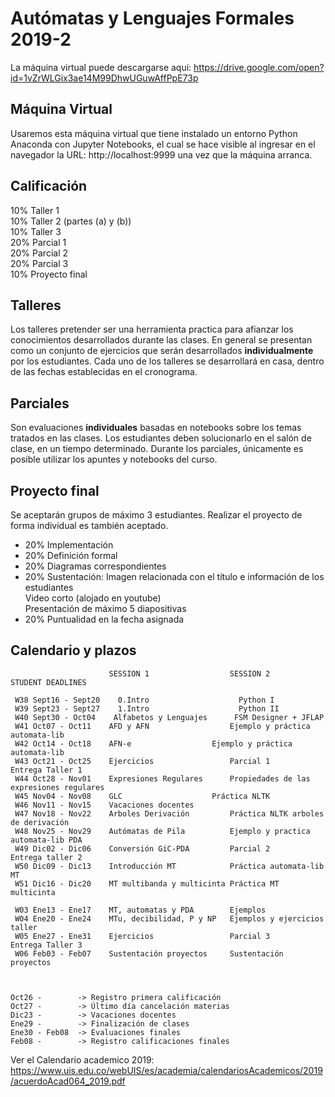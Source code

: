 # Autómatas y Lenguajes Formales 2019-2

La máquina virtual puede descargarse aquí: https://drive.google.com/open?id=1vZrWLGix3ae14M99DhwUGuwAffPpE73p


## Máquina Virtual

Usaremos esta máquina virtual que tiene instalado un entorno Python Anaconda con Jupyter Notebooks, el cual se hace visible al ingresar en el navegador la URL: http://localhost:9999 una vez que la máquina arranca.


## Calificación

10% Taller 1<br/>
10% Taller 2 (partes (a) y (b))<br/>
10% Taller 3<br/>
20% Parcial 1<br/>
20% Parcial 2<br/>
20% Parcial 3<br/>
10% Proyecto final<br/>


## Talleres

Los talleres pretender ser una herramienta practica para afianzar los conocimientos desarrollados durante las clases. En general se presentan como un conjunto de ejercicios que serán desarrollados **individualmente** por los estudiantes. Cada uno de los talleres se desarrollará en casa, dentro de las fechas establecidas en el cronograma.


## Parciales

Son evaluaciones **individuales** basadas en notebooks sobre los temas tratados en las clases. Los estudiantes deben solucionarlo en el salón de clase, en un tiempo determinado. Durante los parciales, únicamente es posible utilizar los apuntes y notebooks del curso.


## Proyecto final
Se aceptarán grupos de máximo 3 estudiantes. Realizar el proyecto de forma individual es también aceptado.
- 20% Implementación
- 20% Definición formal
- 20% Diagramas correspondientes
- 20% Sustentación:
Imagen relacionada con el título e información de los estudiantes<br/>
Video corto (alojado en youtube)<br/>
Presentación de máximo 5 diapositivas<br/>
- 20% Puntualidad en la fecha asignada


## Calendario y plazos

                          SESSION 1                  SESSION 2               STUDENT DEADLINES

     W38 Sept16 - Sept20    0.Intro                    Python I
     W39 Sept23 - Sept27    1.Intro                    Python II
     W40 Sept30 - Oct04    Alfabetos y Lenguajes      FSM Designer + JFLAP
     W41 Oct07 - Oct11    AFD y AFN                  Ejemplo y práctica automata-lib
     W42 Oct14 - Oct18    AFN-e	                 Ejemplo y práctica automata-lib
     W43 Oct21 - Oct25    Ejercicios                 Parcial 1               Entrega Taller 1
     W44 Oct28 - Nov01    Expresiones Regulares      Propiedades de las expresiones regulares
     W45 Nov04 - Nov08    GLC	                 Práctica NLTK
     W46 Nov11 - Nov15    Vacaciones docentes
     W47 Nov18 - Nov22    Arboles Derivación         Práctica NLTK arboles de derivación
     W48 Nov25 - Nov29    Autómatas de Pila	         Ejemplo y practica automata-lib PDA
     W49 Dic02 - Dic06    Conversión GiC-PDA         Parcial 2               Entrega taller 2
     W50 Dic09 - Dic13    Introducción MT            Práctica automata-lib MT
     W51 Dic16 - Dic20    MT multibanda y multicinta Práctica MT multicinta

     W03 Ene13 - Ene17    MT, automatas y PDA        Ejemplos
     W04 Ene20 - Ene24    MTu, decibilidad, P y NP   Ejemplos y ejercicios taller
     W05 Ene27 - Ene31    Ejercicios                 Parcial 3               Entrega Taller 3
     W06 Feb03 - Feb07    Sustentación proyectos     Sustentación proyectos



    Oct26 -        -> Registro primera calificación
    Oct27 -        -> Último día cancelación materias
    Dic23 -        -> Vacaciones docentes
    Ene29 -        -> Finalización de clases
    Ene30 - Feb08  -> Evaluaciones finales
    Feb08 -        -> Registro calificaciones finales
    
Ver el Calendario academico 2019:
https://www.uis.edu.co/webUIS/es/academia/calendariosAcademicos/2019/acuerdoAcad064_2019.pdf

